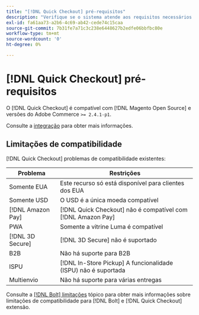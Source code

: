 ```yaml
---
title: "[!DNL Quick Checkout] pré-requisitos"
description: "Verifique se o sistema atende aos requisitos necessários para usar o [!DNL Quick Checkout] para extensão do Adobe Commerce."
exl-id: fa61aa73-a2b6-4c69-ab42-cede74c15caa
source-git-commit: 7b31fe7a71c3c238e6448627b2edfe06bbfbc80e
workflow-type: tm+mt
source-wordcount: '0'
ht-degree: 0%

---
```


# [!DNL Quick Checkout] pré-requisitos

O [!DNL Quick Checkout] é compatível com [!DNL Magento Open Source] e versões do Adobe Commerce `>= 2.4.1-p1`.

Consulte a [integração](../quick-checkout/onboarding.md) para obter mais informações.

## Limitações de compatibilidade

[!DNL Quick Checkout] problemas de compatibilidade existentes:

| **Problema** | **Restrições** |
|----------------|-----------------|
| Somente EUA | Este recurso só está disponível para clientes dos EUA |
| Somente USD | O USD é a única moeda compatível |
| [!DNL Amazon Pay] | [!DNL Quick Checkout] não é compatível com [!DNL Amazon Pay] |
| PWA | Somente a vitrine Luma é compatível |
| [!DNL 3D Secure] | [!DNL 3D Secure] não é suportado |
| B2B | Não há suporte para B2B |
| ISPU | [!DNL In-Store Pickup] A funcionalidade (ISPU) não é suportada |
| Multienvio | Não há suporte para várias entregas |

Consulte a [[!DNL Bolt] limitações](https://help.bolt.com/integrations/adobe-quick-checkout/set-up/#limitations) tópico para obter mais informações sobre limitações de compatibilidade para [!DNL Bolt] e [!DNL Quick Checkout] extensão.

